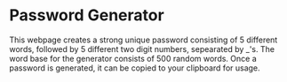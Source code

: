 # Password Generator
This webpage creates a strong unique password consisting of 5 different words, followed by 5 different two digit numbers, sepearated by _'s. The word base for the generator consists of 500 random words. Once a password is generated, it can be copied to your clipboard for usage.